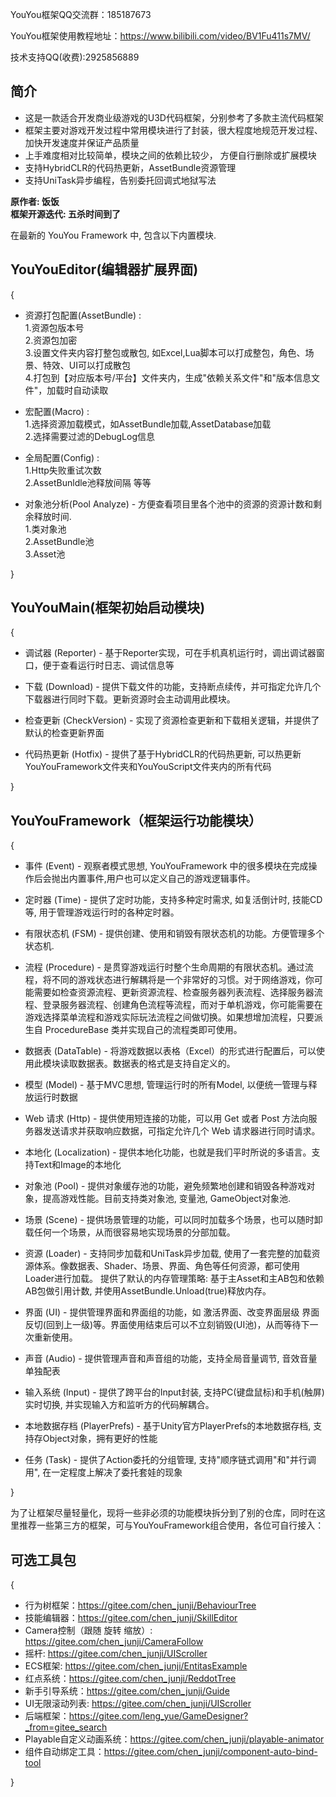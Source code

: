 YouYou框架QQ交流群：185187673 <br>

YouYou框架使用教程地址：https://www.bilibili.com/video/BV1Fu411s7MV/ <br>

技术支持QQ(收费):2925856889 <br>

 **简介** 
------------
- 这是一款适合开发商业级游戏的U3D代码框架，分别参考了多款主流代码框架 <br>
- 框架主要对游戏开发过程中常用模块进行了封装，很大程度地规范开发过程、加快开发速度并保证产品质量 <br>
- 上手难度相对比较简单，模块之间的依赖比较少， 方便自行删除或扩展模块 <br>
- 支持HybridCLR的代码热更新，AssetBundle资源管理 <br>
- 支持UniTask异步编程，告别委托回调式地狱写法 <br>

 **原作者: 饭饭**<br>
 **框架开源迭代: 五杀时间到了** 

在最新的 YouYou Framework 中, 包含以下内置模块. 

 **YouYouEditor(编辑器扩展界面)**
------------------------------------
{
- 资源打包配置(AssetBundle) : <br>
1.资源包版本号<br>
2.资源包加密<br>
3.设置文件夹内容打整包或散包, 如Excel,Lua脚本可以打成整包，角色、场景、特效、UI可以打成散包<br>
4.打包到【对应版本号/平台】文件夹内，生成"依赖关系文件"和"版本信息文件"，加载时自动读取

- 宏配置(Macro) : <br>
1.选择资源加载模式，如AssetBundle加载,AssetDatabase加载<br>
2.选择需要过滤的DebugLog信息

- 全局配置(Config) : <br>
1.Http失败重试次数<br>
2.AssetBunldle池释放间隔 等等

- 对象池分析(Pool Analyze) - 方便查看项目里各个池中的资源的资源计数和剩余释放时间.<br>
1.类对象池 <br>
2.AssetBundle池 <br>
3.Asset池

}

**YouYouMain(框架初始启动模块)**
---------------------------------------
{
- 调试器 (Reporter) - 基于Reporter实现，可在手机真机运行时，调出调试器窗口，便于查看运行时日志、调试信息等

- 下载 (Download) - 提供下载文件的功能，支持断点续传，并可指定允许几个下载器进行同时下载。更新资源时会主动调用此模块。

- 检查更新 (CheckVersion) - 实现了资源检查更新和下载相关逻辑，并提供了默认的检查更新界面

- 代码热更新 (Hotfix) - 提供了基于HybridCLR的代码热更新, 可以热更新YouYouFramework文件夹和YouYouScript文件夹内的所有代码

}

 **YouYouFramework（框架运行功能模块）**
---------------------------------------
{
- 事件 (Event) - 观察者模式思想, YouYouFramework 中的很多模块在完成操作后会抛出内置事件,用户也可以定义自己的游戏逻辑事件。

- 定时器 (Time) - 提供了定时功能，支持多种定时需求, 如复活倒计时, 技能CD等, 用于管理游戏运行时的各种定时器。

- 有限状态机 (FSM) - 提供创建、使用和销毁有限状态机的功能。方便管理多个状态机.

- 流程 (Procedure) - 是贯穿游戏运行时整个生命周期的有限状态机。通过流程，将不同的游戏状态进行解耦将是一个非常好的习惯。对于网络游戏，你可能需要如检查资源流程、更新资源流程、检查服务器列表流程、选择服务器流程、登录服务器流程、创建角色流程等流程，而对于单机游戏，你可能需要在游戏选择菜单流程和游戏实际玩法流程之间做切换。如果想增加流程，只要派生自 ProcedureBase 类并实现自己的流程类即可使用。

- 数据表 (DataTable) - 将游戏数据以表格（Excel）的形式进行配置后，可以使用此模块读取数据表。数据表的格式是支持自定义的。

- 模型 (Model) - 基于MVC思想, 管理运行时的所有Model, 以便统一管理与释放运行时数据

- Web 请求 (Http) - 提供使用短连接的功能，可以用 Get 或者 Post 方法向服务器发送请求并获取响应数据，可指定允许几个 Web 请求器进行同时请求。

- 本地化 (Localization) - 提供本地化功能，也就是我们平时所说的多语言。支持Text和Image的本地化

- 对象池 (Pool) - 提供对象缓存池的功能，避免频繁地创建和销毁各种游戏对象，提高游戏性能。目前支持类对象池, 变量池, GameObject对象池.

- 场景 (Scene) - 提供场景管理的功能，可以同时加载多个场景，也可以随时卸载任何一个场景，从而很容易地实现场景的分部加载。

- 资源 (Loader) - 支持同步加载和UniTask异步加载, 使用了一套完整的加载资源体系。像数据表、Shader、场景、界面、角色等任何资源，都可使用Loader进行加载。 提供了默认的内存管理策略: 基于主Asset和主AB包和依赖AB包做引用计数, 并使用AssetBundle.Unload(true)释放内存。

- 界面 (UI) - 提供管理界面和界面组的功能，如 激活界面、改变界面层级 界面反切(回到上一级)等。界面使用结束后可以不立刻销毁(UI池)，从而等待下一次重新使用。

- 声音 (Audio) - 提供管理声音和声音组的功能，支持全局音量调节, 音效音量单独配表

- 输入系统 (Input) - 提供了跨平台的Input封装, 支持PC(键盘鼠标)和手机(触屏)实时切换, 并实现输入方和监听方的代码解耦合。

- 本地数据存档 (PlayerPrefs) - 基于Unity官方PlayerPrefs的本地数据存档, 支持存Object对象，拥有更好的性能

- 任务 (Task) - 提供了Action委托的分组管理, 支持"顺序链式调用"和"并行调用", 在一定程度上解决了委托套娃的现象 

}

为了让框架尽量轻量化，现将一些非必须的功能模块拆分到了别的仓库，同时在这里推荐一些第三方的框架，可与YouYouFramework组合使用，各位可自行接入：

 **可选工具包** 
------------------------------------
{
- 行为树框架：https://gitee.com/chen_junji/BehaviourTree
- 技能编辑器：https://gitee.com/chen_junji/SkillEditor
- Camera控制（跟随 旋转 缩放）: https://gitee.com/chen_junji/CameraFollow
- 摇杆: https://gitee.com/chen_junji/UIScroller
- ECS框架: https://gitee.com/chen_junji/EntitasExample
- 红点系统：https://gitee.com/chen_junji/ReddotTree
- 新手引导系统：https://gitee.com/chen_junji/Guide
- UI无限滚动列表: https://gitee.com/chen_junji/UIScroller
- 后端框架：https://gitee.com/leng_yue/GameDesigner?_from=gitee_search <br>
- Playable自定义动画系统：https://gitee.com/chen_junji/playable-animator
- 组件自动绑定工具：https://gitee.com/chen_junji/component-auto-bind-tool

} 
